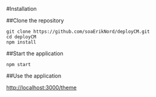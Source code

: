 #Installation

##Clone the repository

```git
git clone https://github.com/soaErikNord/deployCM.git
cd deployCM
npm install
```

##Start the application
```node
npm start
```

##Use the application

[http://localhost:3000/theme](http://localhost:3000/theme)